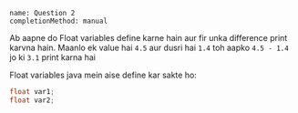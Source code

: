 ```ngMeta
name: Question 2
completionMethod: manual
```

Ab aapne do Float variables define karne hain aur fir unka difference print karvna hain. Maanlo ek value hai `4.5` aur dusri hai `1.4` toh aapko `4.5 - 1.4` jo ki `3.1` print karna hai

Float variables java mein aise define kar sakte ho:

```java
float var1;
float var2;
```
